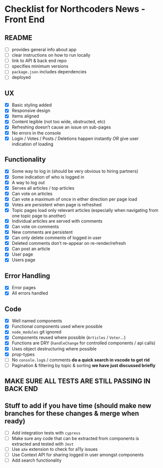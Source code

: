 # Checklist for Northcoders News - Front End

## README

- [ ] provides general info about app
- [ ] clear instructions on how to run locally
- [ ] link to API & back end repo
- [ ] specifies minimum versions
- [ ] `package.json` includes dependencies
- [ ] deployed

## UX

- [x] Basic styling added
- [x] Responsive design
- [x] Items aligned
- [x] Content legible (not too wide, obstructed, etc)
- [x] Refreshing doesn’t cause an issue on sub-pages
- [x] No errors in the console
- [x] Login / Votes / Posts / Deletions happen instantly _OR_ give user indication of loading

## Functionality

- [x] Some way to log in (should be very obvious to hiring partners)
- [x] Some indication of who is logged in
- [x] A way to log out
- [x] Serves all articles / top articles
- [x] Can vote on articles
- [x] Can vote a maximum of once in either direction per page load
- [x] Votes are persistent when page is refreshed
- [x] Topic pages load only relevant articles (especially when navigating from one topic page to another)
- [x] Individual articles are served with comments
- [x] Can vote on comments
- [x] New comments are persistent
- [x] Can only delete comments of logged in user
- [x] Deleted comments don’t re-appear on re-render/refresh
- [x] Can post an article
- [x] User page
- [x] Users page

## Error Handling

- [x] Error pages
- [x] All errors handled

## Code

- [x] Well named components
- [x] Functional components used where possible
- [x] `node_modules` git ignored
- [x] Components reused where possible (`Articles` / `Voter`...)
- [x] Functions are DRY (`handleChange` for controlled components / api calls)
- [x] Uses object destructuring where possible
- [x] prop-types
- [ ] No `console.log`s / comments **do a quick search in vscode to get rid**
- [ ] Pagination & filtering by topic & sorting **we have just discussed briefly**

## MAKE SURE ALL TESTS ARE STILL PASSING IN BACK END

## Stuff to add if you have time (should make new branches for these changes & merge when ready)

- [ ] Add integration tests with `cypress`
- [ ] Make sure any code that can be extracted from components is extracted and tested with `Jest`
- [ ] Use `aXe` extension to check for a11y issues
- [ ] Use Context API for sharing logged in user amongst components
- [ ] Add search functionality
